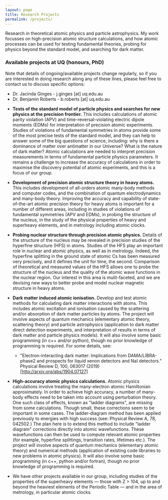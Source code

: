```yaml
---
layout: page
title: Research Projects
permalink: /projects/
---
```


Research in theoretical atomic physics and particle astrophysics. My work focusses on high-precision atomic structure calculations, and how atomic processes can be used for testing fundamental theories, probing for physics beyond the standard model, and searching for dark matter.

### Available projects at UQ (honours, PhD)

Note that details of ongoing/available projects change regularly, so if you are interested in doing research along any of these lines, please feel free to contact us to discuss specific options:
  - Dr. Jacinda Ginges - j.ginges [at] uq.edu.au
  - Dr. Benjamin Roberts - b.roberts [at] uq.edu.au

 * **Tests of the standard model of particle physics and searches for new physics at the precision frontier.** This includes calculations of atomic parity violation (APV) and time-reversal-violating electric dipole moments (EDMs) for interpretation of precision atomic experiments. Studies of violations of fundamental symmetries in atoms provide some of the most precise tests of the standard model, and they can help to answer some of the big questions of science, including: why is there a dominance of matter over antimatter in our Universe? What is the nature of dark matter? Atomic calculations are needed to interpret precision measurements in terms of fundamental particle physics parameters. It remains a challenge to increase the accuracy of calculations in order to maximise the discovery potential of atomic experiments, and this is a focus of our group.

 * **Development of precision atomic structure theory in heavy atoms.** This includes development of all-orders atomic many-body methods and computer codes, and the combination of quantum electrodynamics and many-body theory. Improving the accuracy and capability of state-of-the-art atomic precision theory for heavy atoms is important for a number of different areas, including in studies of violations of fundamental symmetries (APV and EDMs), in probing the structure of the nucleus, in the study of the physical properties of heavy and superheavy elements, and in metrology including atomic clocks.

 * **Probing nuclear structure through precision atomic physics.** Details of the structure of the nucleus may be revealed in precision studies of the hyperfine structure (HFS) in atoms. Studies of the HFS play an important role in nuclear and atomic physics, as well as in metrology. Indeed, the hyperfine splitting in the ground state of atomic Cs has been measured very precisely, and it defines the unit for time, the second. Comparison of theoretical and measured values of the HFS allows one to probe the structure of the nucleus and the quality of the atomic wave functions in the nuclear region. Our interest in this area is mulit-faceted, and we are devising new ways to better probe and model nuclear magnetic structure in heavy atoms.

 * **Dark matter induced atomic ionisation.** Develop and test atomic methods for calculating dark matter interactions with atoms. This includes atomic excitation and ionisation caused by the scattering and/or absorption of dark matter particles by atoms.  The project will involve aspects of quantum mechanics (elementary atomic theory, scattering theory) and particle astrophysics (application to dark matter direct detection experiments, and interpretation of results in terms of dark matter and particle physics models). It will also involve some basic programming (in c++ and/or python), though no prior knowledge of programming is required. For some details, see:
   - "Electron-interacting dark matter: Implications from DAMA/LIBRA-phase2 and prospects for liquid xenon detectors and NaI detectors." Physical Review D, 100, 063017 (2019) [http://arxiv.org/abs/1904.07127]

 * **High-accuracy atomic physics calculations.** Atomic physics calculations involve treating the many-electron atomic Hamiltonian approximately. In order to achieve high accuracy, a number of many-body effects need to be taken into account using perturbation theory. One such class of effects, known as "ladder diagrams", are missing from some calculations. Though small, these corrections seem to be important in some cases. The ladder-diagram method has been applied previously to energies with high success (see: Physical Review A, 78, 042502.) The plan here is to extend this method to include "ladder diagram" corrections directly into atomic wavefunctions. These wavefunctions can then be used to compute relevant atomic properties (for example, hyperfine splittings, transition rates, lifetimes etc.). The project will involve aspects of quantum mechanics (elementary atomic theory) and numerical methods (application of existing code libraries to new problems in atomic physics). It will also involve some basic programming (in c++, python and/or fortran), though no prior knowledge of programming is required.

 * We have other projects available in our group, including studies of the properties of the superheavy elements — those with Z > 104, up to and beyond the heaviest elements of the Periodic Table — and in the area of metrology, in particular atomic clocks.
